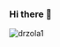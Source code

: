### Hi there 👋

![drzola1](https://user-images.githubusercontent.com/16437905/159063270-6b46d564-fac8-4e84-8e61-ae9d1c148b65.png)


<!--
**sushilsridhar/sushilsridhar** is a ✨ _special_ ✨ repository because its `README.md` (this file) appears on your GitHub profile.

Here are some ideas to get you started:

- 🔭 I’m currently working on ...
- 🌱 I’m currently learning ...
- 👯 I’m looking to collaborate on ...
- 🤔 I’m looking for help with ...
- 💬 Ask me about ...
- 📫 How to reach me: ...
- 😄 Pronouns: ...
- ⚡ Fun fact: ...
-->
